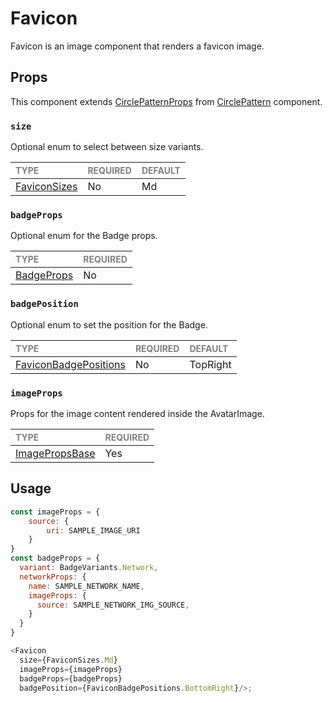 # Favicon

Favicon is an image component that renders a favicon image.

## Props

This component extends [CirclePatternProps](../../../patterns/Circles/Circle/Circle.types.ts) from [CirclePattern](../../../patterns/Circles/Circle/Circle.tsx) component.

### `size`

Optional enum to select between size variants.

| <span style="color:gray;font-size:14px">TYPE</span> | <span style="color:gray;font-size:14px">REQUIRED</span> | <span style="color:gray;font-size:14px">DEFAULT</span> |
| :-------------------------------------------------- | :------------------------------------------------------ | :----------------------------------------------------- |
| [FaviconSizes](./Favicon.types.ts)          | No                                                     | Md                                                     |

### `badgeProps` 

Optional enum for the Badge props.

| <span style="color:gray;font-size:14px">TYPE</span> | <span style="color:gray;font-size:14px">REQUIRED</span> |
| :-------------------------------------------------- | :------------------------------------------------------ |
| [BadgeProps](../../Badges/Badge/Badge.types.ts)                                      | No                                                     |

### `badgePosition`

Optional enum to set the position for the Badge.

| <span style="color:gray;font-size:14px">TYPE</span> | <span style="color:gray;font-size:14px">REQUIRED</span> | <span style="color:gray;font-size:14px">DEFAULT</span> |
| :-------------------------------------------------- | :------------------------------------------------------ | :----------------------------------------------------- |
| [FaviconBadgePositions](./Favicon.types.ts)          | No                                                     | TopRight                                        |

### `imageProps`

Props for the image content rendered inside the AvatarImage.

| <span style="color:gray;font-size:14px">TYPE</span> | <span style="color:gray;font-size:14px">REQUIRED</span> |
| :-------------------------------------------------- | :------------------------------------------------------ |
| [ImagePropsBase](https://reactnative.dev/docs/images)                                              | Yes                                                      |

## Usage

```javascript
const imageProps = {
    source: {
        uri: SAMPLE_IMAGE_URI
    }
}
const badgeProps = {
  variant: BadgeVariants.Network,
  networkProps: {
    name: SAMPLE_NETWORK_NAME,
    imageProps: {
      source: SAMPLE_NETWORK_IMG_SOURCE,
    }
  }
}

<Favicon 
  size={FaviconSizes.Md}
  imageProps={imageProps}
  badgeProps={badgeProps}
  badgePosition={FaviconBadgePositions.BottomRight}/>;
```
